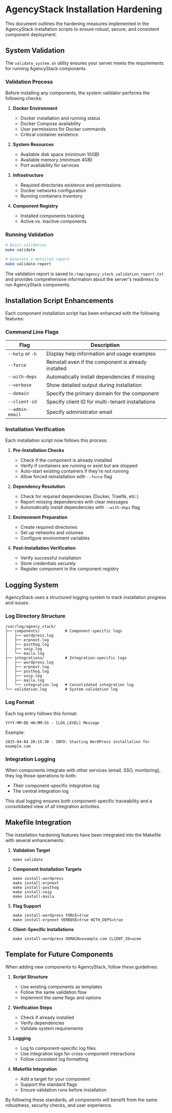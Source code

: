 # AgencyStack Installation Hardening

This document outlines the hardening measures implemented in the AgencyStack installation scripts to ensure robust, secure, and consistent component deployment.

## System Validation

The `validate_system.sh` utility ensures your server meets the requirements for running AgencyStack components.

### Validation Process

Before installing any components, the system validator performs the following checks:

1. **Docker Environment**
   - Docker installation and running status
   - Docker Compose availability
   - User permissions for Docker commands
   - Critical container existence

2. **System Resources**
   - Available disk space (minimum 10GB)
   - Available memory (minimum 4GB)
   - Port availability for services

3. **Infrastructure**
   - Required directories existence and permissions
   - Docker networks configuration
   - Running containers inventory

4. **Component Registry**
   - Installed components tracking
   - Active vs. inactive components

### Running Validation

```bash
# Basic validation
make validate

# Generate a detailed report
make validate-report
```

The validation report is saved to `/tmp/agency_stack_validation_report.txt` and provides comprehensive information about the server's readiness to run AgencyStack components.

## Installation Script Enhancements

Each component installation script has been enhanced with the following features:

### Command Line Flags

| Flag | Description |
|------|-------------|
| `--help` or `-h` | Display help information and usage examples |
| `--force` | Reinstall even if the component is already installed |
| `--with-deps` | Automatically install dependencies if missing |
| `--verbose` | Show detailed output during installation |
| `--domain` | Specify the primary domain for the component |
| `--client-id` | Specify client ID for multi-tenant installations |
| `--admin-email` | Specify administrator email |

### Installation Verification

Each installation script now follows this process:

1. **Pre-Installation Checks**
   - Check if the component is already installed
   - Verify if containers are running or exist but are stopped
   - Auto-start existing containers if they're not running
   - Allow forced reinstallation with `--force` flag

2. **Dependency Resolution**
   - Check for required dependencies (Docker, Traefik, etc.)
   - Report missing dependencies with clear messages
   - Automatically install dependencies with `--with-deps` flag

3. **Environment Preparation**
   - Create required directories
   - Set up networks and volumes
   - Configure environment variables

4. **Post-Installation Verification**
   - Verify successful installation
   - Store credentials securely
   - Register component in the component registry

## Logging System

AgencyStack uses a structured logging system to track installation progress and issues:

### Log Directory Structure

```
/var/log/agency_stack/
├── components/           # Component-specific logs
│   ├── wordpress.log
│   ├── erpnext.log
│   ├── posthog.log
│   ├── voip.log
│   └── mailu.log
├── integrations/         # Integration-specific logs
│   ├── wordpress.log
│   ├── erpnext.log
│   ├── posthog.log
│   ├── voip.log
│   ├── mailu.log
│   └── integration.log   # Consolidated integration log
└── validation.log        # System validation log
```

### Log Format

Each log entry follows this format:
```
YYYY-MM-DD HH:MM:SS - [LOG_LEVEL] Message
```

Example:
```
2025-04-04 20:15:30 - INFO: Starting WordPress installation for example.com
```

### Integration Logging

When components integrate with other services (email, SSO, monitoring), they log those operations to both:
- Their component-specific integration log
- The central integration log

This dual logging ensures both component-specific traceability and a consolidated view of all integration activities.

## Makefile Integration

The installation hardening features have been integrated into the Makefile with several enhancements:

1. **Validation Target**
   ```
   make validate
   ```

2. **Component Installation Targets**
   ```
   make install-wordpress
   make install-erpnext
   make install-posthog
   make install-voip
   make install-mailu
   ```

3. **Flag Support**
   ```
   make install-wordpress FORCE=true
   make install-erpnext VERBOSE=true WITH_DEPS=true
   ```

4. **Client-Specific Installations**
   ```
   make install-wordpress DOMAIN=example.com CLIENT_ID=acme
   ```

## Template for Future Components

When adding new components to AgencyStack, follow these guidelines:

1. **Script Structure**
   - Use existing components as templates
   - Follow the same validation flow
   - Implement the same flags and options

2. **Verification Steps**
   - Check if already installed
   - Verify dependencies
   - Validate system requirements

3. **Logging**
   - Log to component-specific log files
   - Use integration logs for cross-component interactions
   - Follow consistent log formatting

4. **Makefile Integration**
   - Add a target for your component
   - Support the standard flags
   - Ensure validation runs before installation

By following these standards, all components will benefit from the same robustness, security checks, and user experience.
